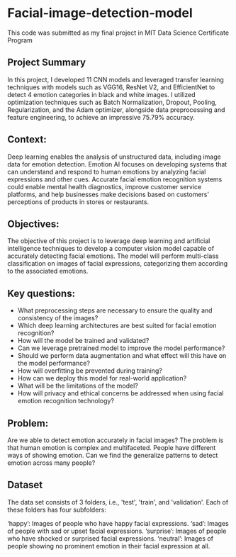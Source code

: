 # Facial-image-detection-model

This code was submitted as my final project in MIT Data Science Certificate Program

## Project Summary
In this project, I developed 11 CNN models and leveraged transfer learning techniques with models such as VGG16, ResNet V2, and EfficientNet to detect 4 emotion categories in black and white images. I utilized optimization techniques such as Batch Normalization, Dropout, Pooling, Regularization, and the Adam optimizer, alongside data preprocessing and feature engineering, to achieve an impressive 75.79% accuracy.

## Context:
Deep learning enables the analysis of unstructured data, including image data for emotion detection. Emotion AI focuses on developing systems that can understand and respond to human emotions by analyzing facial expressions and other cues. Accurate facial emotion recognition systems could enable mental health diagnostics, improve customer service platforms, and help businesses make decisions based on customers’ perceptions of products in stores or restaurants.

## Objectives:
The objective of this project is to leverage deep learning and artificial intelligence techniques to develop a computer vision model capable of accurately detecting facial emotions. The model will perform multi-class classification on images of facial expressions, categorizing them according to the associated emotions.

## Key questions:
- What preprocessing steps are necessary to ensure the quality and consistency of the images?
- Which deep learning architectures are best suited for facial emotion recognition?
- How will the model be trained and validated?
- Can we leverage pretrained model to improve the model performance?
- Should we perform data augmentation and what effect will this have on the model performance?
- How will overfitting be prevented during training?
- How can we deploy this model for real-world application?
- What will be the limitations of the model?
- How will privacy and ethical concerns be addressed when using facial emotion recognition technology?

## Problem:
Are we able to detect emotion accurately in facial images?
The problem is that human emotion is complex and multifaceted. People have different ways of showing emotion. Can we find the generalize patterns to detect emotion across many people?

## Dataset
The data set consists of 3 folders, i.e., 'test', 'train', and 'validation'. Each of these folders has four subfolders:

‘happy’: Images of people who have happy facial expressions.
‘sad’: Images of people with sad or upset facial expressions.
‘surprise’: Images of people who have shocked or surprised facial expressions.
‘neutral’: Images of people showing no prominent emotion in their facial expression at all.

